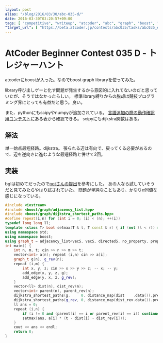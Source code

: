 ```yaml
---
layout: post
alias: "/blog/2016/03/30/abc-035-d/"
date: 2016-03-30T03:20:57+09:00
tags: [ "competitive", "writeup", "atcoder", "abc", "graph", "boost", "bgl", "dijkstra" ]
"target_url": [ "https://beta.atcoder.jp/contests/abc035/tasks/abc035_d" ]
---
```


# AtCoder Beginner Contest 035 D - トレジャーハント

atcoderにboostが入った。なのでboost graph libraryを使ってみた。

library呼び出しゲーと化す問題が発生するから意図的に入れてないのだと思っていたが、そうではなかったらしい。
標準library縛りからの脱却は競技プログラミング界にとっても有益だと思う。良い。

また、pythonにもscipyやnumpyが追加されている。
[言語追加の際の動作確認用コンテスト](https://beta.atcoder.jp/contests/language-test-201603/)にある表から確認できる。
scipyにもdijkstra関数はある。

## 解法

単一始点最短経路。dijkstra。
張られる辺は有向で、戻ってくる必要があるので、辺を逆向きに進むような最短経路と併せて2回。

## 実装

bglは初めてだったので[notさんの提出](https://beta.atcoder.jp/contests/abc035/submissions/677414)を参考にした。
あの人なら試していそうだと見てみたらやはり試されていた。
問題が単純なこともあり、かなり$\alpha$同値な感じになっている。

``` c++
#include <iostream>
#include <boost/graph/adjacency_list.hpp>
#include <boost/graph/dijkstra_shortest_paths.hpp>
#define repeat(i,n) for (int i = 0; (i) < (n); ++(i))
typedef long long ll;
template <class T> bool setmax(T & l, T const & r) { if (not (l < r)) return false; l = r; return true; }
using namespace std;
using namespace boost;
using graph_t = adjacency_list<vecS, vecS, directedS, no_property, property<edge_weight_t, ll> >;
int main() {
    int n, m, t; cin >> n >> m >> t;
    vector<int> a(n); repeat (i,n) cin >> a[i];
    graph_t g(n), g_rev(n);
    repeat (i,m) {
        int x, y, z; cin >> x >> y >> z; -- x; -- y;
        add_edge(x, y, z, g);
        add_edge(y, x, z, g_rev);
    }
    vector<ll> dist(n), dist_rev(n);
    vector<int> parent(n), parent_rev(n);
    dijkstra_shortest_paths(g,     0, distance_map(dist    .data()).predecessor_map(parent    .data()));
    dijkstra_shortest_paths(g_rev, 0, distance_map(dist_rev.data()).predecessor_map(parent_rev.data()));
    ll ans = 0;
    repeat (i,n) {
        if (i != 0 and (parent[i] == i or parent_rev[i] == i)) continue;
        setmax(ans, a[i] * (t - dist[i] - dist_rev[i]));
    }
    cout << ans << endl;
    return 0;
}
```
